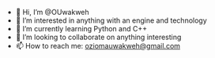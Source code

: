 - 👋 Hi, I’m @OUwakweh
- 👀 I’m interested in anything with an engine and technology
- 🌱 I’m currently learning Python and C++
- 💞️ I’m looking to collaborate on anything interesting
- 📫 How to reach me: oziomauwakweh@gmail.com

<!---
OUwakweh/OUwakweh is a ✨ special ✨ repository because its `README.md` (this file) appears on your GitHub profile.
You can click the Preview link to take a look at your changes.
--->
